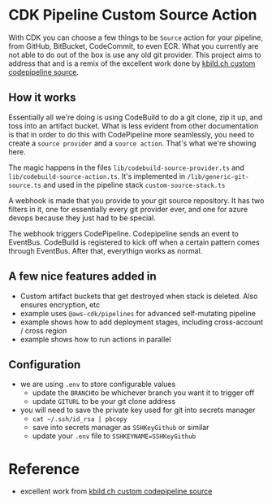 # CDK Pipeline Custom Source Action

With CDK you can choose a few things to be `Source` action for your pipeline, from GitHub, BitBucket, CodeCommit, to even ECR. What you currently are not able to do out of the box is use any old git provider. This project aims to address that and is a remix of the excellent work done by [kbild.ch custom codepipeline source](https://kbild.ch/blog/2020-11-11-custom_codepipeline_source/).

## How it works

Essentially all we're doing is using CodeBuild to do a git clone, zip it up, and toss into an artifact bucket. 
What is less evident from other documentation is that in order to do this with CodePipeline more seamlessly, you need to create a `source provider` and a `source action`. That's what we're showing here.

The magic happens in the files `lib/codebuild-source-provider.ts` and `lib/codebuild-source-action.ts`. It's implemented in `/lib/generic-git-source.ts` and used in the pipeline stack `custom-source-stack.ts`

A webhook is made that you provide to your git source repository. It has two filters in it, one for essentially every git provider ever, and one for azure devops because they just had to be special.

The webhook triggers CodePipeline. Codepipeline sends an event to EventBus. CodeBuild is registered to kick off when a certain pattern comes through EventBus. After that, everythign works as normal.

## A few nice features added in
- Custom artifact buckets that get destroyed when stack is deleted. Also ensures encryption, etc
- example uses `@aws-cdk/pipelines` for advanced self-mutating pipeline
- example shows how to add deployment stages, including cross-account / cross region
- example shows how to run actions in parallel

## Configuration
- we are using `.env` to store configurable values
  - update the `BRANCH`to be whichever branch you want it to trigger off
  - update `GITURL` to be your git clone address
- you will need to save the private key used for git into secrets manager
  - `cat ~/.ssh/id_rsa | pbcopy`
  - save into secrets manager as `SSHKeyGithub` or similar
  - update your `.env` file to `SSHKEYNAME=SSHKeyGithub`

# Reference
- excellent work from [kbild.ch custom codepipeline source](https://kbild.ch/blog/2020-11-11-custom_codepipeline_source/)

